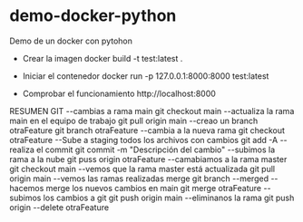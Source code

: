 # demo-docker-python
Demo de un docker con pytohon

- Crear la imagen
docker build -t test:latest .

- Iniciar el contenedor
docker run -p 127.0.0.1:8000:8000 test:latest

- Comprobar el funcionamiento
http://localhost:8000

RESUMEN GIT
--cambias a rama main
git checkout main
--actualiza la rama main en el equipo de trabajo
git pull origin main
--creao un branch otraFeature
git branch otraFeature
--cambia a la nueva rama
git checkout otraFeature
--Sube a staging todos los archivos con cambios
git add -A
--realiza el commit
git commit -m "Descripción del cambio"
--subimos la rama a la nube
git puss origin otraFeature
--camabiamos a la rama master
git checkout main
--vemos que la rama master está actualizada
git pull origin main
--vemos las ramas realizadas merge
git branch --merged
--hacemos merge los nuevos cambios en main
git merge otraFeature
-- subimos los cambios a git
git push origin main
--eliminanos la rama 
git push origin --delete otraFeature